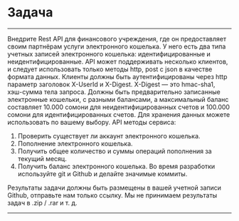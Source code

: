 # Задача
___
Внедрите Rest API для финансового учреждения, где он предоставляет своим партнёрам услуги электронного кошелька. У него есть два типа учетных записей электронного кошелька: идентифицированные и неидентифицированные. API может поддерживать несколько клиентов, и следует использовать только методы http, post с json в качестве формата данных. Клиенты должны быть аутентифицированы через http параметр заголовок X-UserId и X-Digest. X-Digest — это hmac-sha1, хэш-сумма тела запроса. Должны быть предварительно записанные электронные кошельки, с разными балансами, а максимальный баланс составляет 10.000 сомони для неидентифицированных счетов и 100.000 сомони для идентифицированных счетов. Для хранения данных можете использовать по вашему выбору. API методы сервиса:
1. Проверить существует ли аккаунт электронного кошелька.
2. Пополнение электронного кошелька.
3. Получить общее количество и суммы операций пополнения за текущий месяц.
4. Получить баланс электронного кошелька. Во время разработки используйте git и Github и делайте значимые коммиты.

Результаты задачи должны быть размещены в вашей учетной записи Github, отправьте нам только ссылку. Мы не принимаем результаты задач в .zip / .rar и т. д.
___
